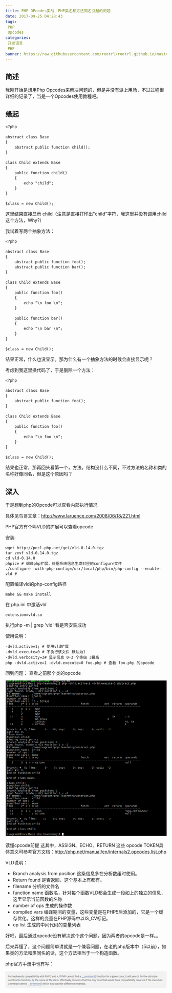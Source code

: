 ```yaml
---
title: PHP OPcodes实战：PHP类名和方法同名引起的问题
date: 2017-09-25 04:28:43
tags:
 PHP
 Opcodes
categories:
 开发语言
 PHP
banner: https://raw.githubusercontent.com/rootrl/rootrl.github.io/master/images/opcode_result.png
---
```


## 简述
我刚开始是想用Php Opcodes来解决问题的，但是并没有派上用场，不过过程很详细的记录了，当是一个Opcodes使用教程吧。

## 缘起
```
<?php

abstract class Base
{
    abstract public function child();
}

class Child extends Base
{
    public function child()
    {
        echo "child";
    }
}

$class = new Child();                 
```

这里结果直接显示 child（注意是直接打印出"child"字符，我这里并没有调用child这个方法，Why?）

我试着写两个抽象方法：
```
<?php

abstract class Base
{
    abstract public function foo();
    abstract public function bar();
}

class Child extends Base
{
    public function foo()
    {
        echo "\n foo \n";
    }

    public function bar()
    {
        echo "\n bar \n";
    }
}

$class = new Child();
```

结果正常，什么也没显示。那为什么有一个抽象方法的时候会直接显示呢？

考虑到我这里换代码了，于是删除一个方法：
```
<?php

abstract class Base
{
    abstract public function foo();
}

class Child extends Base
{
    public function foo()
    {
        echo "\n foo \n";
    }
}

$class = new Child();                      
```

结果也正常，那再回头看第一个，方法。结构没什么不同，不过方法的名称和类的名称好像同名，但是这个原因吗？

## 深入

于是想到php的Opcode可以查看内部执行情况

具体见鸟哥文章：http://www.laruence.com/2008/06/18/221.html

PHP官方有个叫VLD的扩展可以查看opcode

安装:
```
wget http://pecl.php.net/get/vld-0.14.0.tgz
tar zxvf vld-0.14.0.tgz
cd vld-0.14.0
phpize # 编译php扩展，根据系统信息生成对应的configure文件
./configure -with-php-config=/usr/local/php/bin/php-config --enable-vld # 
```
配置编译vld的php-config路径
```
make && make install
```
在 php.ini 中激活vld
```
extension=vld.so
```

执行php -m | grep 'vld' 看是否安装成功

使用说明：
```
-dvld.active=1; # 使用vld扩展
-dvld.execute=0 # 不执行该文件 默认为1
-dvld.verbosity=3# 显示信息 0-3 个等级 3最高
php -dvld.active=1 -dvld.execute=0 foo.php # 查看 foo.php 的opcode
```

回到问题：
查看之前那个类的opcode

![此处输入图片的描述][1]

读懂cpcode前提
这其中，ASSIGN、ECHO、RETURN 这些 opcode TOKEN具体意义可参考官方文档：http://php.net/manual/en/internals2.opcodes.list.php


VLD说明：
* Branch analysis from position 这条信息多在分析数组时使用。
* Return found 是否返回，这个基本上有都有。
* filename 分析的文件名
* function name 函数名，针对每个函数VLD都会生成一段如上的独立的信息，这里显示当前函数的名称
* number of ops 生成的操作数
* compiled vars 编译期间的变量，这些变量是在PHP5后添加的，它是一个缓存优化。这样的变量在PHP源码中以IS_CV标记。
* op list 生成的中间代码的变量列表


好吧，最后通过opcode没有解决这个这个问题，因为两者的opcode是一样。。

后来弄懂了，这个问题简单讲就是一个兼容问题，在老的php版本中（5以前），如果类的方法和类同名的话，这个方法相当于一个构造函数。

php官方手册中也有写：

![此处输入图片的描述][2]


  [1]: https://raw.githubusercontent.com/rootrl/rootrl.github.io/master/images/opcode_result.png
  [2]: https://raw.githubusercontent.com/rootrl/rootrl.github.io/master/images/construct.png
